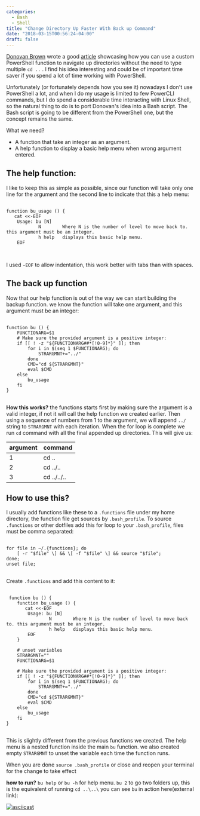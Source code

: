 ```yaml
---
categories:
  - Bash
  - Shell
title: "Change Directory Up Faster With Back up Command"
date: "2018-03-15T00:56:24-04:00"
draft: false
---
```


[Donovan Brown](http://donovanbrown.com) wrote a good [article](http://donovanbrown.com/post/Why-cd-when-you-can-just-backup) showcasing how you can use a custom PowerShell function to navigate up directories without the need to type multiple `cd ..` . I find his idea interesting and could be of important time saver if you spend a lot of time working with PowerShell.

Unfortunately (or fortunately depends how you see it) nowadays I don't use PowerShell a lot, and when I do my usage is limited to few PowerCLI commands, but I do spend a considerable time interacting with Linux Shell, so the natural thing to do is to port Donovan's idea into a Bash script. The Bash script is going to be different from the PowerShell one, but the concept remains the same.

What we need?
 - A function that take an integer as an argument.
 - A help function to display a basic help menu when wrong argument entered.

## The help function:
I like to keep this as simple as possible, since our function will take only one line for the argument and the second line to indicate that this a help menu:

<pre>
  <code class="language-bash">
function bu_usage () {
   cat <<-EOF
    Usage: bu [N]
            N        Where N is the number of level to move back to. this argument must be an integer.
            h help   displays this basic help menu.
    EOF

</code>
</pre>
I used `-EOF` to allow indentation, this work better with tabs than with spaces.

## The back up function
Now that our help function is out of the way we can start building the backup function. we know the function will take one argument, and this argument must be an integer:

<pre>
  <code class="language-bash">
function bu () {
    FUNCTIONARG=$1
    # Make sure the provided argument is a positive integer:
    if [[ ! -z "${FUNCTIONARG##*[!0-9]*}" ]]; then
        for i in $(seq 1 $FUNCTIONARG); do
            STRARGMNT+="../"
        done
        CMD="cd ${STRARGMNT}"
        eval $CMD
    else
        bu_usage
    fi
}
</code>
</pre>
**How this works?** the functions starts first by making sure the argument is a valid integer, if not it will call the help function we created earlier. Then using a sequence of numbers from 1 to the argument, we will append `../` string to `STRARGMNT` with each iteration. When the for loop is complete we run `cd` command with all the final appended up directories. This will give us:

|argument|command  |
|--------|---------|
|1       |cd ..    |
|2       |cd ../.. |
|3       |cd ../../..|


## How to use this?
I usually add functions like these to a `.functions` file under my home directory, the function file get sources by `.bash_profile`.
To source `.functions` or other dotfiles add this for loop to your `.bash_profile`, files must be comma separated:

<pre>
  <code class="language-bash">
for file in ~/.{functions}; do
    [ -r "$file" \] && \[ -f "$file" \] && source "$file";
done;
unset file;
</code>
</pre>

Create `.functions` and add this content to it:
<pre>
  <code class="language-bash">
 function bu () {
    function bu_usage () {
       cat <<-EOF
        Usage: bu [N]
                N        Where N is the number of level to move back to. this argument must be an integer.
                h help   displays this basic help menu.
        EOF
    }

    # unset variables
    STRARGMNT=""
    FUNCTIONARG=$1

    # Make sure the provided argument is a positive integer:
    if [[ ! -z "${FUNCTIONARG##*[!0-9]*}" ]]; then
        for i in $(seq 1 $FUNCTIONARG); do
            STRARGMNT+="../"
        done
        CMD="cd ${STRARGMNT}"
        eval $CMD
    else
        bu_usage
    fi
}
</code>
</pre>
This is slightly different from the previous functions we created. The help menu is a nested function inside the main `bu` function. we also created empty `STRARGMNT` to unset the variable each time the function runs.

When you are done `source .bash_profile` or close and reopen your terminal for the change to take effect

**how to run?**
`bu help` or `bu -h` for help menu.
`bu 2` to go two folders up, this is the equivalent of running `cd ..\..\`
you can see `bu` in action here(external link):

[![asciicast](https://asciinema.org/a/Serx0ac08heiRW4QI61FW2QKv.png)](https://asciinema.org/a/Serx0ac08heiRW4QI61FW2QKv)
